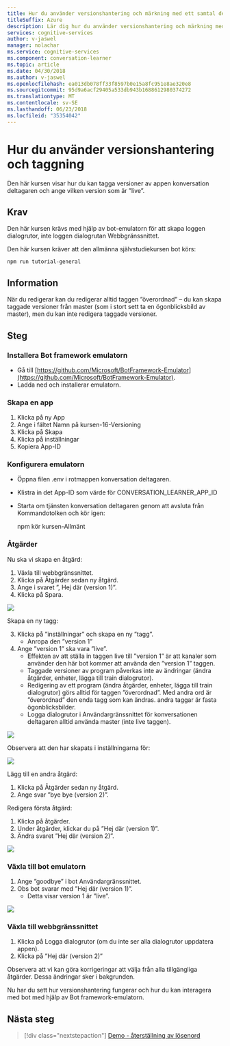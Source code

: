 ```yaml
---
title: Hur du använder versionshantering och märkning med ett samtal deltagaren program - kognitiva Microsoft-tjänster | Microsoft Docs
titleSuffix: Azure
description: Lär dig hur du använder versionshantering och märkning med ett samtal deltagaren program.
services: cognitive-services
author: v-jaswel
manager: nolachar
ms.service: cognitive-services
ms.component: conversation-learner
ms.topic: article
ms.date: 04/30/2018
ms.author: v-jaswel
ms.openlocfilehash: ea013db078ff33f8597b0e15a8fc951e8ae320e8
ms.sourcegitcommit: 95d9a6acf29405a533db943b1688612980374272
ms.translationtype: MT
ms.contentlocale: sv-SE
ms.lasthandoff: 06/23/2018
ms.locfileid: "35354042"
---
```

# <a name="how-to-use-versioning-and-tagging"></a>Hur du använder versionshantering och taggning

Den här kursen visar hur du kan tagga versioner av appen konversation deltagaren och ange vilken version som är ”live”.  

## <a name="requirements"></a>Krav
Den här kursen krävs med hjälp av bot-emulatorn för att skapa loggen dialogrutor, inte loggen dialogrutan Webbgränssnittet.  

Den här kursen kräver att den allmänna självstudiekursen bot körs:

    npm run tutorial-general

## <a name="details"></a>Information

När du redigerar kan du redigerar alltid taggen ”överordnad” – du kan skapa taggade versioner från master (som i stort sett ta en ögonblicksbild av master), men du kan inte redigera taggade versioner.

## <a name="steps"></a>Steg

### <a name="install-the-bot-framework-emulator"></a>Installera Bot framework emulatorn

- Gå till [https://github.com/Microsoft/BotFramework-Emulator](https://github.com/Microsoft/BotFramework-Emulator).
- Ladda ned och installerar emulatorn.

### <a name="create-an-app"></a>Skapa en app

1. Klicka på ny App
2. Ange i fältet Namn på kursen-16-Versioning
3. Klicka på Skapa 
4. Klicka på inställningar
5. Kopiera App-ID

### <a name="configure-the-emulator"></a>Konfigurera emulatorn

- Öppna filen .env i rotmappen konversation deltagaren.
- Klistra in det App-ID som värde för CONVERSATION_LEARNER_APP_ID
- Starta om tjänsten konversation deltagaren genom att avsluta från Kommandotolken och kör igen:
 
    npm kör kursen-Allmänt 

### <a name="actions"></a>Åtgärder

Nu ska vi skapa en åtgärd:

1. Växla till webbgränssnittet.
1. Klicka på Åtgärder sedan ny åtgärd.
2. Ange i svaret ”, Hej där (version 1)”.
3. Klicka på Spara.


![](../media/tutorial16_action1.PNG)

Skapa en ny tagg:

3. Klicka på ”inställningar” och skapa en ny ”tagg”.
    - Anropa den ”version 1”
4. Ange ”version 1” ska vara ”live”.  
    - Effekten av att ställa in taggen live till ”version 1” är att kanaler som använder den här bot kommer att använda den ”version 1” taggen.
    - Taggade versioner av program påverkas inte av ändringar (ändra åtgärder, enheter, lägga till train dialogrutor).  
    - Redigering av ett program (ändra åtgärder, enheter, lägga till train dialogrutor) görs alltid för taggen ”överordnad”.  Med andra ord är ”överordnad” den enda tagg som kan ändras. andra taggar är fasta ögonblicksbilder.
    - Logga dialogrutor i Användargränssnittet för konversationen deltagaren alltid använda master (inte live taggen).

![](../media/tutorial16_v1_create.PNG)

Observera att den har skapats i inställningarna för:

![](../media/tutorial16_settings.PNG)

Lägg till en andra åtgärd:

1. Klicka på Åtgärder sedan ny åtgärd.
2. Ange svar ”bye bye (version 2)”.

Redigera första åtgärd:

1. Klicka på åtgärder.
2. Under åtgärder, klickar du på ”Hej där (version 1)”.
3. Ändra svaret ”Hej där (version 2)”.

![](../media/tutorial16_hi_there_v2.PNG)

### <a name="switch-to-the-bot-emulator"></a>Växla till bot emulatorn

1. Ange ”goodbye” i bot Användargränssnittet.
2. Obs bot svarar med ”Hej där (version 1)”.
    - Detta visar version 1 är ”live”. 

![](../media/tutorial16_bf_response.PNG)

### <a name="switch-to-the-web-ui"></a>Växla till webbgränssnittet

1. Klicka på Logga dialogrutor (om du inte ser alla dialogrutor uppdatera appen).
2. Klicka på ”Hej där (version 2)”

Observera att vi kan göra korrigeringar att välja från alla tillgängliga åtgärder. Dessa ändringar sker i bakgrunden.

Nu har du sett hur versionshantering fungerar och hur du kan interagera med bot med hjälp av Bot framework-emulatorn.

## <a name="next-steps"></a>Nästa steg

> [!div class="nextstepaction"]
> [Demo - återställning av lösenord](./demo-password-reset.md)
